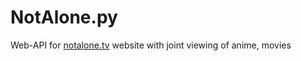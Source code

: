 # NotAlone.py
Web-API for [notalone.tv](https://notalone.tv) website with joint viewing of anime, movies
